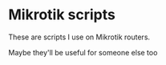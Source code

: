 # Mikrotik scripts

These are scripts I use on Mikrotik routers.

Maybe they'll be useful for someone else too
